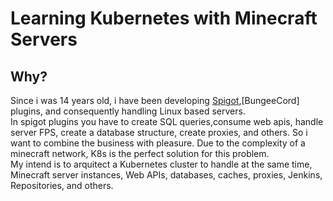 # Learning Kubernetes with Minecraft Servers

## Why?
Since i was 14 years old, i have been developing [Spigot](https://www.spigotmc.org/),[BungeeCord] plugins, and consequently handling Linux based servers.  
In spigot plugins you have to create SQL queries,consume web apis, handle server FPS, create a database structure, create proxies, and others. So i want to combine the business with pleasure. Due to the complexity of a minecraft network, K8s is the perfect solution for this problem.  
My intend is to arquitect a Kubernetes cluster to handle at the same time, Minecraft server instances, Web APIs, databases, caches, proxies, Jenkins, Repositories, and others.  